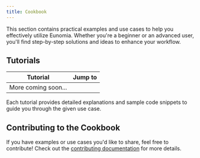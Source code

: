 ```yaml
---
title: Cookbook
---
```


This section contains practical examples and use cases to help you effectively utilize Eunomia. Whether you're a beginner or an advanced user, you'll find step-by-step solutions and ideas to enhance your workflow.

## Tutorials

| Tutorial                        | Jump to                                        |
| ------------------------------- | ---------------------------------------------- |
| More coming soon...             |                                                |

Each tutorial provides detailed explanations and sample code snippets to guide you through the given use case.

## Contributing to the Cookbook

If you have examples or use cases you'd like to share, feel free to contribute! Check out the [contributing documentation](../community/contribute.md) for more details.
